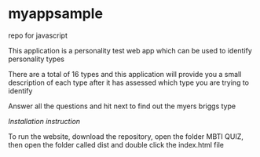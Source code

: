 # myappsample
repo for javascript

This application is a personality test web app which can be used to identify personality types 

There are a total of 16 types and this application will provide you a small description of each type after it has assessed which type you are trying to identify

Answer all the questions and hit next to find out the myers briggs type 

*Installation instruction*


To run the website, download the repository, open the folder MBTI QUIZ, then open the folder called dist and double click the index.html file
